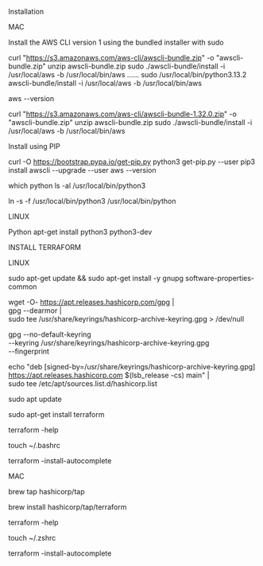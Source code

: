Installation

MAC

Install the AWS CLI version 1 using the bundled installer with sudo 

curl "https://s3.amazonaws.com/aws-cli/awscli-bundle.zip" -o "awscli-bundle.zip"
unzip awscli-bundle.zip
sudo ./awscli-bundle/install -i /usr/local/aws -b /usr/local/bin/aws ...... sudo /usr/local/bin/python3.13.2 awscli-bundle/install -i /usr/local/aws -b /usr/local/bin/aws

aws --version


curl "https://s3.amazonaws.com/aws-cli/awscli-bundle-1.32.0.zip" -o "awscli-bundle.zip"
unzip awscli-bundle.zip
sudo ./awscli-bundle/install -i /usr/local/aws -b /usr/local/bin/aws


Install using PIP

curl -O https://bootstrap.pypa.io/get-pip.py
python3 get-pip.py --user
pip3 install awscli --upgrade --user
aws --version


which python
ls -al /usr/local/bin/python3


ln -s -f /usr/local/bin/python3 /usr/local/bin/python

LINUX

Python
apt-get install python3 python3-dev




INSTALL TERRAFORM

LINUX

sudo apt-get update && sudo apt-get install -y gnupg software-properties-common

wget -O- https://apt.releases.hashicorp.com/gpg | \
gpg --dearmor | \
sudo tee /usr/share/keyrings/hashicorp-archive-keyring.gpg > /dev/null

gpg --no-default-keyring \
--keyring /usr/share/keyrings/hashicorp-archive-keyring.gpg \
--fingerprint

echo "deb [signed-by=/usr/share/keyrings/hashicorp-archive-keyring.gpg] \
https://apt.releases.hashicorp.com $(lsb_release -cs) main" | \
sudo tee /etc/apt/sources.list.d/hashicorp.list

sudo apt update

sudo apt-get install terraform

terraform -help

touch ~/.bashrc

terraform -install-autocomplete



MAC

brew tap hashicorp/tap

brew install hashicorp/tap/terraform

terraform -help

touch ~/.zshrc

terraform -install-autocomplete